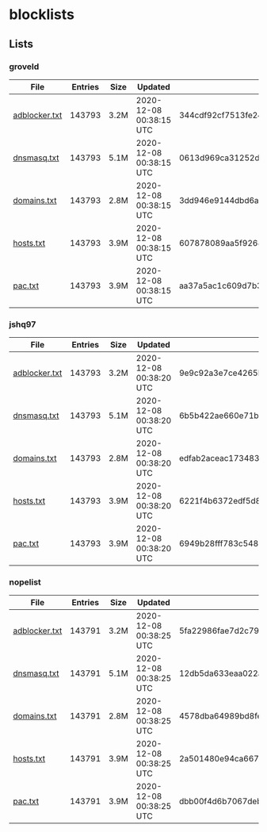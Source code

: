 # blocklists

## Lists

### groveld

|File|Entries|Size|Updated|Hash|
|-|-|-|-|-|
|[adblocker.txt](https://raw.githubusercontent.com/groveld/blocklists/lists/groveld/adblocker.txt)|143793|3.2M|2020-12-08 00:38:15 UTC|344cdf92cf7513fe24ea71e006c8ebf20caf0662|
|[dnsmasq.txt](https://raw.githubusercontent.com/groveld/blocklists/lists/groveld/dnsmasq.txt)|143793|5.1M|2020-12-08 00:38:15 UTC|0613d969ca31252db40867faf764b61adf835f72|
|[domains.txt](https://raw.githubusercontent.com/groveld/blocklists/lists/groveld/domains.txt)|143793|2.8M|2020-12-08 00:38:15 UTC|3dd946e9144dbd6aaf3cb6e2a0cfda9fc0c445da|
|[hosts.txt](https://raw.githubusercontent.com/groveld/blocklists/lists/groveld/hosts.txt)|143793|3.9M|2020-12-08 00:38:15 UTC|607878089aa5f9268c0eb556c488c0c7d31351d0|
|[pac.txt](https://raw.githubusercontent.com/groveld/blocklists/lists/groveld/pac.txt)|143793|3.9M|2020-12-08 00:38:15 UTC|aa37a5ac1c609d7b3cc19dc9b7a90bb886fc9f7b|

### jshq97

|File|Entries|Size|Updated|Hash|
|-|-|-|-|-|
|[adblocker.txt](https://raw.githubusercontent.com/groveld/blocklists/lists/jshq97/adblocker.txt)|143793|3.2M|2020-12-08 00:38:20 UTC|9e9c92a3e7ce4265b363240157d5a107f18b4959|
|[dnsmasq.txt](https://raw.githubusercontent.com/groveld/blocklists/lists/jshq97/dnsmasq.txt)|143793|5.1M|2020-12-08 00:38:20 UTC|6b5b422ae660e71badfd912a9efa51b18908e6bd|
|[domains.txt](https://raw.githubusercontent.com/groveld/blocklists/lists/jshq97/domains.txt)|143793|2.8M|2020-12-08 00:38:20 UTC|edfab2aceac173483c2d1a4bf66dc5ef10bf6d68|
|[hosts.txt](https://raw.githubusercontent.com/groveld/blocklists/lists/jshq97/hosts.txt)|143793|3.9M|2020-12-08 00:38:20 UTC|6221f4b6372edf5d870639c303c2f6eb3d08fe39|
|[pac.txt](https://raw.githubusercontent.com/groveld/blocklists/lists/jshq97/pac.txt)|143793|3.9M|2020-12-08 00:38:20 UTC|6949b28fff783c54867b0ab988db11d56ca231e6|

### nopelist

|File|Entries|Size|Updated|Hash|
|-|-|-|-|-|
|[adblocker.txt](https://raw.githubusercontent.com/groveld/blocklists/lists/nopelist/adblocker.txt)|143791|3.2M|2020-12-08 00:38:25 UTC|5fa22986fae7d2c790443bf67340bcfd4a5688a7|
|[dnsmasq.txt](https://raw.githubusercontent.com/groveld/blocklists/lists/nopelist/dnsmasq.txt)|143791|5.1M|2020-12-08 00:38:25 UTC|12db5da633eaa022ab09c4dbc64ff7832fb125de|
|[domains.txt](https://raw.githubusercontent.com/groveld/blocklists/lists/nopelist/domains.txt)|143791|2.8M|2020-12-08 00:38:25 UTC|4578dba64989bd8fee4d29e56067c98a186ec678|
|[hosts.txt](https://raw.githubusercontent.com/groveld/blocklists/lists/nopelist/hosts.txt)|143791|3.9M|2020-12-08 00:38:25 UTC|2a501480e94ca667cb9a11c3222f14a2054bedac|
|[pac.txt](https://raw.githubusercontent.com/groveld/blocklists/lists/nopelist/pac.txt)|143791|3.9M|2020-12-08 00:38:25 UTC|dbb00f4d6b7067deb473ff4ae5d1778b7e9ad443|
